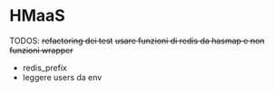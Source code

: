 # HMaaS

TODOS:
~~refactoring dei test~~
~~usare funzioni di redis da hasmap e non funzioni wrapper~~
* redis_prefix
* leggere users da env